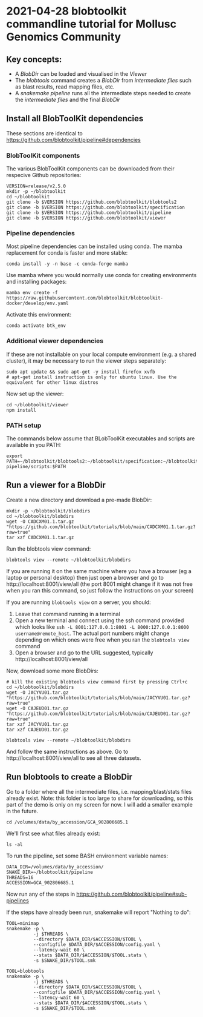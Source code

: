 # 2021-04-28 blobtoolkit commandline tutorial for Mollusc Genomics Community

## Key concepts:

- A *BlobDir* can be loaded and visualised in the *Viewer*
- The *blobtools* command creates a *BlobDir* from *intermediate files* such as blast results, read mapping files, etc.
- A *snakemake pipeline* runs all the intermediate steps needed to create the *intermediate files* and the final *BlobDir*

## Install all BlobToolKit dependencies

These sections are identical to https://github.com/blobtoolkit/pipeline#dependencies

### BlobToolKit components

The various BlobToolKit components can be downloaded from their respecive Github repositories:

```
VERSION=release/v2.5.0
mkdir -p ~/blobtoolkit
cd ~/blobtoolkit
git clone -b $VERSION https://github.com/blobtoolkit/blobtools2
git clone -b $VERSION https://github.com/blobtoolkit/specification
git clone -b $VERSION https://github.com/blobtoolkit/pipeline
git clone -b $VERSION https://github.com/blobtoolkit/viewer
```
### Pipeline dependencies

Most pipeline dependencies can be installed using conda. The mamba replacement for conda is faster and more stable:

```
conda install -y -n base -c conda-forge mamba
```
Use mamba where you would normally use conda for creating environments and installing packages:

```
mamba env create -f https://raw.githubusercontent.com/blobtoolkit/blobtoolkit-docker/develop/env.yaml
```
Activate this environment:
```
conda activate btk_env
```

### Additional viewer dependencies

If these are not installable on your local compute environment (e.g. a shared cluster), it may be necessary to run the viewer steps separately:

```
sudo apt update && sudo apt-get -y install firefox xvfb
# apt-get install instruction is only for ubuntu linux. Use the equivalent for other linux distros
```

Now set up the viewer:
```
cd ~/blobtoolkit/viewer
npm install
```

### PATH setup
The commands below assume that BLobToolKit executables and scripts are available in you PATH:
```
export PATH=~/blobtoolkit/blobtools2:~/blobtoolkit/specification:~/blobtoolkit/insdc-pipeline/scripts:$PATH
```

## Run a viewer for a BlobDir

Create a new directory and download a pre-made BlobDir:
```
mkdir -p ~/blobtoolkit/blobdirs
cd ~/blobtoolkit/blobdirs
wget -O CADCXM01.1.tar.gz "https://github.com/blobtoolkit/tutorials/blob/main/CADCXM01.1.tar.gz?raw=true"
tar xzf CADCXM01.1.tar.gz
```
Run the blobtools view command:
```
blobtools view --remote ~/blobtoolkit/blobdirs
```

If you are running it on the same machine where you have a browser (eg a laptop or personal desktop) then just open a browser and go to http://localhost:8001/view/all (the port 8001 might change if it was not free when you ran this command, so just follow the instructions on your screen)

If you are running `blobtools view` on a server, you should:

1. Leave that command running in a terminal
2. Open a new terminal and connect using the ssh command provided which looks like `ssh -L 8001:127.0.0.1:8001 -L 8000:127.0.0.1:8000 username@remote_host`. The actual port numbers might change depending on which ones were free when you ran the `blobtools view` command
3. Open a browser and go to the URL suggested, typically http://localhost:8001/view/all

Now, download some more BlobDirs:
```
# kill the existing blobtools view command first by pressing Ctrl+c
cd ~/blobtoolkit/blobdirs
wget -O JACYVU01.tar.gz "https://github.com/blobtoolkit/tutorials/blob/main/JACYVU01.tar.gz?raw=true"
wget -O CAJEUD01.tar.gz "https://github.com/blobtoolkit/tutorials/blob/main/CAJEUD01.tar.gz?raw=true"
tar xzf JACYVU01.tar.gz
tar xzf CAJEUD01.tar.gz

blobtools view --remote ~/blobtoolkit/blobdirs
```

And follow the same instructions as above. Go to http://localhost:8001/view/all to see all three datasets.

## Run blobtools to create a BlobDir

Go to a folder where all the intermediate files, i.e. mapping/blast/stats files already exist. Note: this folder is too large to share for downloading, so this part of the demo is only on my screen for now. I will add a smaller example in the future.
```
cd /volumes/data/by_accession/GCA_902806685.1
```
We'll first see what files already exist:
```
ls -al
```

To run the pipeline, set some BASH environment variable names:
```
DATA_DIR=/volumes/data/by_accession/
SNAKE_DIR=~/blobtoolkit/pipeline
THREADS=16
ACCESSION=GCA_902806685.1
```
Now run any of the steps in https://github.com/blobtoolkit/pipeline#sub-pipelines

If the steps have already been run, snakemake will report "Nothing to do":
```
TOOL=minimap
snakemake -p \
          -j $THREADS \
          --directory $DATA_DIR/$ACCESSION/$TOOL \
          --configfile $DATA_DIR/$ACCESSION/config.yaml \
          --latency-wait 60 \
          --stats $DATA_DIR/$ACCESSION/$TOOL.stats \
          -s $SNAKE_DIR/$TOOL.smk

TOOL=blobtools
snakemake -p \
          -j $THREADS \
          --directory $DATA_DIR/$ACCESSION/$TOOL \
          --configfile $DATA_DIR/$ACCESSION/config.yaml \
          --latency-wait 60 \
          --stats $DATA_DIR/$ACCESSION/$TOOL.stats \
          -s $SNAKE_DIR/$TOOL.smk
```

